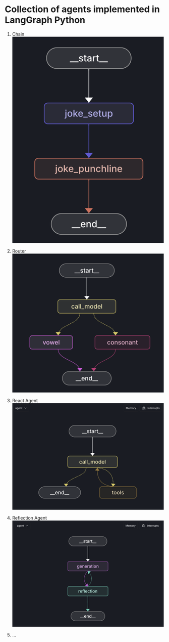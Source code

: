 # Collection of agents implemented in LangGraph Python

1. Chain
   ![Chain](static/chain.png)

2. Router
   ![Router](static/router.png)

3. React Agent
   ![React Agent](static/react%20agent.png)

4. Reflection Agent
   ![Reflection Agent](static/reflection%20agent.png)

5. ...
